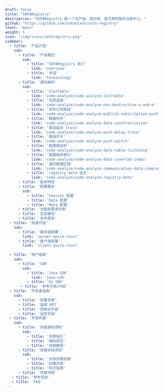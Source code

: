 ```yaml
---
draft: false
title: "SOFARegistry"
description: "SOFARegistry 是一个生产级、高时效、高可用的服务注册中心。"
github: "https://github.com/sofastack/sofa-registry"
level: "main"
weight: 5
icon: "/img/icons/sofaregistry.png"
sidebar:
  - title: '产品介绍'
    sub:
      - title: '产品概述'
        sub:
          - title: 'SOFARegistry 简介'
            link: 'overview'
          - title: '术语'
            link: 'terminology'
      - title: '源码解析'
        sub:
          - title: 'SlotTable'
            link: 'code-analyze/code-analyze-slottable' 
          - title: '无损运维'
            link: 'code-analyze/code-analyze-non-destructive-o-and-m' 
          - title: '发布订阅推送'
            link: 'code-analyze/code-analyze-publish-subscription-push' 
          - title: '数据同步'
            link: 'code-analyze/code-analyze-data-synchronization' 
          - title: '推送延迟 trace'
            link: 'code-analyze/code-analyze-push-delay-trace'
          - title: '推送开关'
            link: 'code-analyze/code-analyze-push-switch' 
          - title: '数据表监听'
            link: 'code-analyze/code-analyza-data-table-listening'
          - title: '数据倒排索引'
            link: 'code-analyze/code-analyze-data-inverted-index'
          - title: '通讯数据压缩'
            link: 'code-analyze/code-analyze-communication-data-compression' 
          - title: 'registry meta 选主'
            link: 'code-analyze/code-analyze-registry-meta'  
      - title: '版本特性'
      - title: '配置概览'
        sub:
          - title: 'Session 配置'
          - title: 'Data 配置'
          - title: 'Meta 配置'
      - title: '功能和需求列表'   
      - title: '生态建设'
      - title: '发布报告'  
  - title: '快速开始'
    sub:
      - title: '服务端部署'
        link: 'server-quick-start'
      - title: '客户端部署'
        link: 'client-quick-start'
 
  - title: '用户指南'
    sub:
      - title: 'SDK'
        sub:
          - title: 'Java SDK'
            link: 'java-sdk'
          - title: 'Go SDK'
       - title: '参考手册/FAQ'
  - title: '开发者指南'
    sub:
      - title: '部署手册'
      - title: '运维 API'
      - title: '控制台手册'
      - title: '监控手册'      
  - title: '开源共建'
    sub:
      - title: '贡献源码须知'
        sub:
          - title: '贡献指引'
          - title: '编码规范'
          - title: '贡献教程'
      - title: '贡献文档须知'
        sub:
          - title: '文档贡献指南'
          - title: '创建页面'
          - title: '样式指南'
      - title: '贡献流程'
   - title: '参考信息'
   - title: 'FAQ'      
---
```

